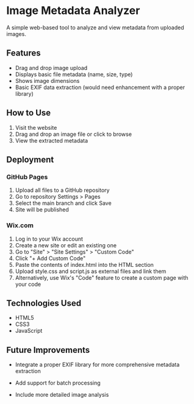 # Image Metadata Analyzer

A simple web-based tool to analyze and view metadata from uploaded images.

## Features

- Drag and drop image upload
- Displays basic file metadata (name, size, type)
- Shows image dimensions
- Basic EXIF data extraction (would need enhancement with a proper library)

## How to Use

1. Visit the website
2. Drag and drop an image file or click to browse
3. View the extracted metadata

## Deployment

### GitHub Pages

1. Upload all files to a GitHub repository
2. Go to repository Settings > Pages
3. Select the main branch and click Save
4. Site will be published

### Wix.com

1. Log in to your Wix account
2. Create a new site or edit an existing one
3. Go to "Site" > "Site Settings" > "Custom Code"
4. Click "+ Add Custom Code"
5. Paste the contents of index.html into the HTML section
6. Upload style.css and script.js as external files and link them
7. Alternatively, use Wix's "Code" feature to create a custom page with your code

## Technologies Used

- HTML5
- CSS3
- JavaScript

## Future Improvements

- Integrate a proper EXIF library for more comprehensive metadata extraction
- Add support for batch processing

- Include more detailed image analysis
